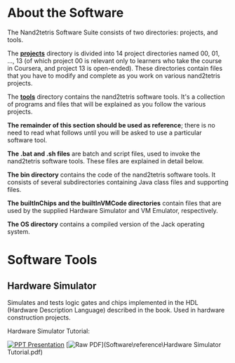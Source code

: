 # About the Software
The Nand2tetris Software Suite consists of two directories: projects, and tools.

The [**projects**](Software\projects) directory is divided into 14 project directories named 00, 01, ..., 13 (of which project 00 is relevant only to learners who take the course in Coursera, and project 13 is open-ended). These directories contain files that you have to modify and complete as you work on various nand2tetris projects.

The [**tools**](Software\tools) directory contains the nand2tetris software tools. It's a collection of programs and files that will be explained as you follow the various projects.

**The remainder of this section should be used as reference**; there is no need to read what follows until you will be asked to use a particular software tool.

**The .bat and .sh files** are batch and script files, used to invoke the nand2tetris software tools. These files are explained in detail below.

**The bin directory** contains the code of the nand2tetris software tools. It consists of several subdirectories containing Java class files and supporting files.

**The builtInChips and the builtInVMCode directories** contain files that are used by the supplied Hardware Simulator and VM Emulator, respectively.

**The OS directory** contains a compiled version of the Jack operating system.

# Software Tools
## Hardware Simulator
Simulates and tests logic gates and chips implemented in the HDL (Hardware Description Language) described in the book. Used in hardware construction projects.

Hardware Simulator Tutorial:

[![][ppt]](https://github.com/vovie000/Nand2Tetris/blob/main/Software/reference/Hardware%20Simulator%20Tutorial.pdf)
[![][pdf]](Software\reference\Hardware Simulator Tutorial.pdf)

[ppt]: https://github.com/vovie000/Nand2Tetris/raw/main/misc/Icons/PowerPoint.png "PPT Presentation"

[pdf]: https://github.com/vovie000/Nand2Tetris/raw/main/misc/Icons/pdf.png "Raw PDF"




